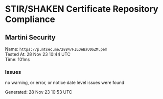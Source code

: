 # STIR/SHAKEN Certificate Repository Compliance

## Martini Security

Name: `https://p.mtsec.me/2884/FILQeBaU0oZM.pem`\
Tested At: 28 Nov 23 10:44 UTC\
Time: 101ms

### Issues

no warning, or error, or notice date level issues were found

Generated: 28 Nov 23 10:53 UTC